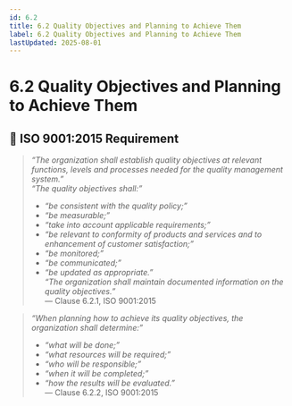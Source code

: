 ```yaml
---
id: 6.2
title: 6.2 Quality Objectives and Planning to Achieve Them
label: 6.2 Quality Objectives and Planning to Achieve Them
lastUpdated: 2025-08-01
---
```


# 6.2 Quality Objectives and Planning to Achieve Them

## 🧾 ISO 9001:2015 Requirement

> _“The organization shall establish quality objectives at relevant functions, levels and processes needed for the quality management system.”_  
> _“The quality objectives shall:”_  
> - _“be consistent with the quality policy;”_  
> - _“be measurable;”_  
> - _“take into account applicable requirements;”_  
> - _“be relevant to conformity of products and services and to enhancement of customer satisfaction;”_  
> - _“be monitored;”_  
> - _“be communicated;”_  
> - _“be updated as appropriate.”_  
> _“The organization shall maintain documented information on the quality objectives.”_  
> — Clause 6.2.1, ISO 9001:2015

> _“When planning how to achieve its quality objectives, the organization shall determine:”_  
> - _“what will be done;”_  
> - _“what resources will be required;”_  
> - _“who will be responsible;”_  
> - _“when it will be completed;”_  
> - _“how the results will be evaluated.”_  
> — Clause 6.2.2, ISO 9001:2015
